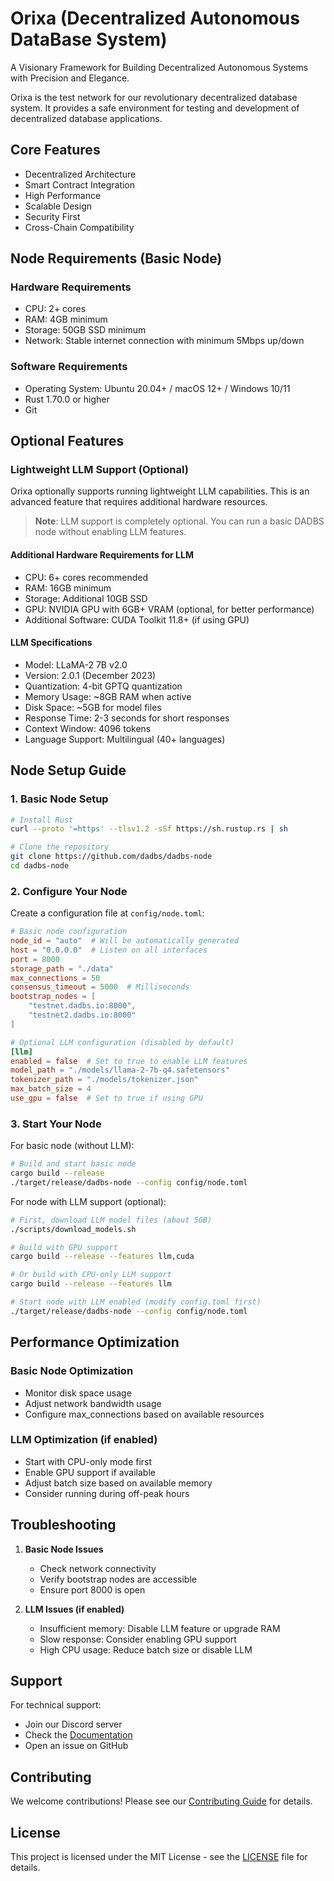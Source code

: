 # Orixa (Decentralized Autonomous DataBase System)
A Visionary Framework for Building Decentralized Autonomous Systems with Precision and Elegance.

Orixa is the test network for our revolutionary decentralized database system. It provides a safe environment for testing and development of decentralized database applications.

## Core Features

- Decentralized Architecture
- Smart Contract Integration
- High Performance
- Scalable Design
- Security First
- Cross-Chain Compatibility

## Node Requirements (Basic Node)

### Hardware Requirements
- CPU: 2+ cores
- RAM: 4GB minimum
- Storage: 50GB SSD minimum
- Network: Stable internet connection with minimum 5Mbps up/down

### Software Requirements
- Operating System: Ubuntu 20.04+ / macOS 12+ / Windows 10/11
- Rust 1.70.0 or higher
- Git

## Optional Features

### Lightweight LLM Support (Optional)

Orixa optionally supports running lightweight LLM capabilities. This is an advanced feature that requires additional hardware resources.

> **Note**: LLM support is completely optional. You can run a basic DADBS node without enabling LLM features.

#### Additional Hardware Requirements for LLM
- CPU: 6+ cores recommended
- RAM: 16GB minimum
- Storage: Additional 10GB SSD
- GPU: NVIDIA GPU with 6GB+ VRAM (optional, for better performance)
- Additional Software: CUDA Toolkit 11.8+ (if using GPU)

#### LLM Specifications
- Model: LLaMA-2 7B v2.0
- Version: 2.0.1 (December 2023)
- Quantization: 4-bit GPTQ quantization
- Memory Usage: ~8GB RAM when active
- Disk Space: ~5GB for model files
- Response Time: 2-3 seconds for short responses
- Context Window: 4096 tokens
- Language Support: Multilingual (40+ languages)

## Node Setup Guide

### 1. Basic Node Setup

```bash
# Install Rust
curl --proto '=https' --tlsv1.2 -sSf https://sh.rustup.rs | sh

# Clone the repository
git clone https://github.com/dadbs/dadbs-node
cd dadbs-node
```

### 2. Configure Your Node

Create a configuration file at `config/node.toml`:

```toml
# Basic node configuration
node_id = "auto"  # Will be automatically generated
host = "0.0.0.0"  # Listen on all interfaces
port = 8000
storage_path = "./data"
max_connections = 50
consensus_timeout = 5000  # Milliseconds
bootstrap_nodes = [
    "testnet.dadbs.io:8000",
    "testnet2.dadbs.io:8000"
]

# Optional LLM configuration (disabled by default)
[llm]
enabled = false  # Set to true to enable LLM features
model_path = "./models/llama-2-7b-q4.safetensors"
tokenizer_path = "./models/tokenizer.json"
max_batch_size = 4
use_gpu = false  # Set to true if using GPU
```

### 3. Start Your Node

For basic node (without LLM):
```bash
# Build and start basic node
cargo build --release
./target/release/dadbs-node --config config/node.toml
```

For node with LLM support (optional):
```bash
# First, download LLM model files (about 5GB)
./scripts/download_models.sh

# Build with GPU support
cargo build --release --features llm,cuda

# Or build with CPU-only LLM support
cargo build --release --features llm

# Start node with LLM enabled (modify config.toml first)
./target/release/dadbs-node --config config/node.toml
```

## Performance Optimization

### Basic Node Optimization
- Monitor disk space usage
- Adjust network bandwidth usage
- Configure max_connections based on available resources

### LLM Optimization (if enabled)
- Start with CPU-only mode first
- Enable GPU support if available
- Adjust batch size based on available memory
- Consider running during off-peak hours

## Troubleshooting

1. **Basic Node Issues**
   - Check network connectivity
   - Verify bootstrap nodes are accessible
   - Ensure port 8000 is open

2. **LLM Issues (if enabled)**
   - Insufficient memory: Disable LLM feature or upgrade RAM
   - Slow response: Consider enabling GPU support
   - High CPU usage: Reduce batch size or disable LLM

## Support

For technical support:
- Join our Discord server
- Check the [Documentation](https://docs.dadbs.io)
- Open an issue on GitHub

## Contributing

We welcome contributions! Please see our [Contributing Guide](CONTRIBUTING.md) for details.

## License

This project is licensed under the MIT License - see the [LICENSE](LICENSE) file for details.

